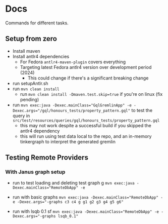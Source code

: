 # Docs

Commands for different tasks.

## Setup from zero

- Install maven
- Install antlr4 dependencies
    - For Fedora `antlr4-maven-plugin` covers everything
    - Targeting latest Fedora antlr4 version over development period (2024)
        - This could change if there's a significant breaking change 
- run setupAntlr.sh
- run `mvn clean install`
    - run `mvn clean install -Dmaven.test.skip=true` if you're on linux (fix pending)
- run `mvn exec:java -Dexec.mainClass="GqlGremlinApp" -e -Dexec.args="/gql/honours_tests/property_pattern.gql"` to test the query in `src/test/resources/queries/gql/honours_tests/property_pattern.gql`
    - this may not work despite a successful build if you skipped the antlr4 dependency
    - this will run using test data local to the repo, and an in-memory tinkergraph to interpret the generated gremlin

## Testing Remote Providers

### With Janus graph setup

- run to test loading and deleting test graph g
	`mvn exec:java -Dexec.mainClass="RemoteDbApp" -e`

- run with basic graphs
	`mvn exec:java -Dexec.mainClass="RemoteDbApp" -e -Dexec.args="-graphs c3 c4 g g1 g2 g3 g4 g5 g6"`
	
- run with lsqb 0.1 sf
	`mvn exec:java -Dexec.mainClass="RemoteDbApp" -e -Dexec.args="-graphs lsqb_0.1"`
